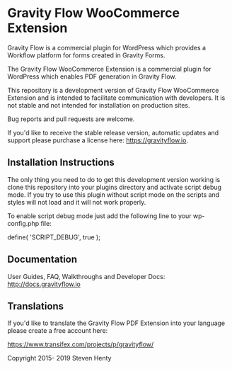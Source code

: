 Gravity Flow WooCommerce Extension
==================================

Gravity Flow is a commercial plugin for WordPress which provides a Workflow platform for forms created in Gravity Forms.

The Gravity Flow WooCommerce Extension is a commercial plugin for WordPress which enables PDF generation in Gravity Flow.

This repository is a development version of Gravity Flow WooCommerce Extension and is intended to facilitate communication with developers. It is not stable and not intended for installation on production sites.

Bug reports and pull requests are welcome.

If you'd like to receive the stable release version, automatic updates and support please purchase a license here: https://gravityflow.io.


## Installation Instructions
The only thing you need to do to get this development version working is clone this repository into your plugins directory and activate script debug mode. If you try to use this plugin without script mode on the scripts and styles will not load and it will not work properly.

To enable script debug mode just add the following line to your wp-config.php file:

define( 'SCRIPT_DEBUG', true );

## Documentation
User Guides, FAQ, Walkthroughs and Developer Docs: http://docs.gravityflow.io

## Translations
If you'd like to translate the Gravity Flow PDF Extension into your language please create a free account here:

https://www.transifex.com/projects/p/gravityflow/


Copyright 2015- 2019 Steven Henty